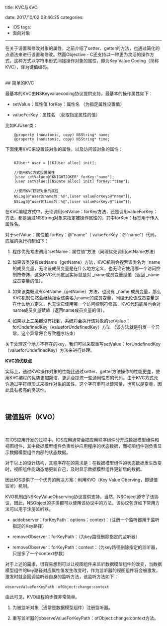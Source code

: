 
title: KVC与KVO

date: 2017/10/02 08:46:25
categories:
- iOS
tags:
- 面向对象

---
在关于设置和修改对象的属性，之前介绍了setter、getter的方法，也通过简化的点语法来进行设置和修改。然而Objective - C还支持以一种更为灵活的操作方式，这种方式以字符串形式间接操作对象的属性，即为Key Value Coding（简称KVC），译为键值编码。

<br>
## 简单的KVC
<br>

最基本的KVC由NSKeyvaluecoding协议提供支持，最基本的操作属性如下：

- setValue：属性值 forKey：属性名 （为指定属性设置值）

- valueForKey：属性名 （获取指定属性的值）

比如KJUser类：

```
	@property (nonatomic, copy) NSString* name;
	@property (nonatomic, copy) NSString* time;
```

下面使用KVC来设置该对象的属性，以及访问该对象的属性：

```

	KJUser* user = [[KJUser alloc] init];
	
	//使用KVC方式设置属性
	[user setValue:@"KNIGHTJOKER" forKey:"name"];
	[user setValue:[[NSDate alloc] init] forKey:"time"];
	
	//使用KVC获取对象的属性
	NSLog(@"user的name为：%@",[user valueForKey:@"name"]);
	NSLog(@"user的time为：%@",[user valueForKey:@"time"]);
```

在KVC编程方式中，无论调用setValue：forKey方法，还是调用valueForKey：方法，都是通过NSString对象来指定被操作属性的，其中forKey：标签用于传入属性名。

对于setValue：属性值 forKey：@“name”（ valueForKey：@“name”）代码，底层的执行机制如下：

1. 程序优先考虑调用“setName：属性值”方法（同理优先调用getName方法）

2. 如果该类没有setName（getName）方法，KVC机制会搜索该类名为 _name 的成员变量，无论该成员变量是在什么地方定义，也无论它使用哪一个访问控制符修饰，这条KVC代码底层实际就是对 _name成员变量赋值（返回 _name成员变量的值）。

3. 如果该类既没有setName（getName）方法，也没有 _name 成员变量，那么KVC机制任然会继续搜索该类名为name的成员变量，同理无论该成员变量是在什么地方定义，也无论它使用哪一个访问控制符修饰，KVC代码底层也会对name成员变量赋值（返回name成员变量的值）。

4. 如果以上三条都没有找到，系统将会执行该对象的setValue：forUndefinedKey（valueforUndefinedKey）方法 （该方法就是引发一个异常，这个异常将会导致程序结束）

关于处理这个地方不存在的key，我们可以采取重写setValue：forUndefinedKey（valueforUndefinedKey）方法来进行处理。

**KVC的优缺点**

实际上，通过KVC操作对象的性能比通过setter、getter方法操作的性能更差，使用KVC编程的优势更加简洁，更适合提炼一些通用性质的代码。由于KVC方式允许通过字符串形式来操作对象的属性，这个字符串可以使常量，也可以是变量，因此具有极高的灵活性。

<br>

## 键值监听（KVO）

<br>

在IOS应用开发的过程中，IOS应用通常会把应用程序组件分开成数据模型组件和视图组件，其中数据模型组件负责维护应用程序的状态数据，而视图组件则负责显示数据模型组件内部的状态数据。

对于以上的设计结构，其程序存在的需求是：在数据模型组件的状态数据发生改变时，视图组件能动态地更新自己，及时显示数据模型组件更新后的数据。

因此IOS提供了一个优秀的解决方案：利用KVO（Key Value Oberving，即键值监听）机制。

KVO机制由NSKeyValueObserving协议提供支持，当然，NSObject遵守了该协议，因此，NSObject的子类都可以使用该协议中的方法。该协议包含如下常用方法可以用于注册监听器。

- addobserver：forKeyPath：options：context：（注册一个监听器用于监听指定的Key路径）

- removeObserver：forKeyPath：（为key路径删除指定的监听器）

- removeObserver：forKeyPath：context：（为key路径删除指定的监听器，只是多了一个context参数）

对于上述的需求，很容易想到可以让视图组件来监听数据模型组件的改变，当数据模型组件的key路径对应属性值发生改变时，作为监听器的视图组件将会被激发，激发时就会回调监听器自身的监听方法，该监听方法如下：

`observeValueForKeyPath：ofObject:change:context`

由此可见，KVO编程的步骤非常简单。

1. 为被监听对象（通常是数据模型组件）注册监听器。

2. 重写监听器的observeValueForKeyPath：ofObject:change:context方法。





